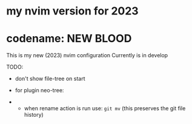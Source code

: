 # my nvim version for 2023
# codename: NEW BLOOD

This is my new (2023) nvim configuration
Currently is in develop

TODO:

- don't show file-tree on start

- for plugin neo-tree:
- - when rename action is run use: `git mv` (this preserves the git file history)

